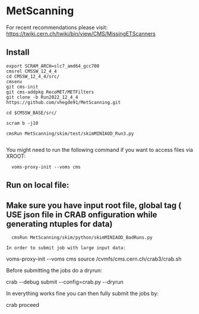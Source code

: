 # MetScanning
For recent recommendations please visit: https://twiki.cern.ch/twiki/bin/view/CMS/MissingETScanners
## Install
```
export SCRAM_ARCH=slc7_amd64_gcc700
cmsrel CMSSW_12_4_4
cd CMSSW_12_4_4/src/
cmsenv
git cms-init
git cms-addpkg RecoMET/METFilters
git clone -b Run2022_12_4_4 https://github.com/vhegde91/MetScanning.git
  
cd $CMSSW_BASE/src/

scram b -j10

cmsRun MetScanning/skim/test/skimMINIAOD_Run3.py
 
```
  You might need to run the following command if you want to access files via XROOT:
```
  voms-proxy-init --voms cms
```
## Run on local file:
## Make sure you have input root file, global tag ( USE json file in CRAB onfiguration while generating ntuples for data)
```
  cmsRun MetScanning/skim/python/skimMINIAOD_BadRuns.py
```



```
In order to submit job with large input data:
```
  voms-proxy-init --voms cms
  source /cvmfs/cms.cern.ch/crab3/crab.sh
  
  Before submitting the jobs do a dryrun:

  crab --debug submit --config=crab.py --dryrun   

  In everything works fine you can then fully submit the jobs by:

  crab proceed
```
